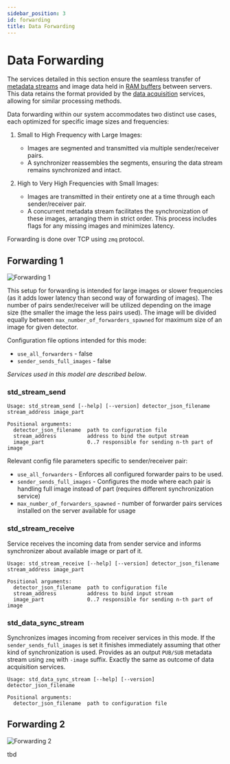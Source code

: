 ```yaml
---
sidebar_position: 3
id: forwarding
title: Data Forwarding
---
```


# Data Forwarding

The services detailed in this section ensure the seamless transfer of [metadata streams](../Interfaces/protobuf.md) and image data held in [RAM buffers](../Interfaces/ringbuffer.md) between servers. This data retains the format provided by the [data acquisition](acquisition.md) services, allowing for similar processing methods.

Data forwarding within our system accommodates two distinct use cases, each optimized for specific image sizes and frequencies:

1. Small to High Frequency with Large Images:
   - Images are segmented and transmitted via multiple sender/receiver pairs.
   - A synchronizer reassembles the segments, ensuring the data stream remains synchronized and intact.

2. High to Very High Frequencies with Small Images:
   - Images are transmitted in their entirety one at a time through each sender/receiver pair.
   - A concurrent metadata stream facilitates the synchronization of these images, arranging them in strict order. This process includes flags for any missing images and minimizes latency.

Forwarding is done over TCP using `zmq` protocol.

## Forwarding 1

![Forwarding 1](/img/forwarding_1.svg)

This setup for forwarding is intended for large images or slower frequencies (as it adds lower latency than second way of forwarding of images). The number of pairs sender/receiver will be utilized depending on the image size (the smaller the image the less pairs used). The image will be divided equally between `max_number_of_forwarders_spawned` for maximum size of an image for given detector.

Configuration file options intended for this mode:
* `use_all_forwarders` - false
* `sender_sends_full_images` - false

*Services used in this model are described below*.

### std_stream_send

```text
Usage: std_stream_send [--help] [--version] detector_json_filename stream_address image_part

Positional arguments:
  detector_json_filename  path to configuration file
  stream_address          address to bind the output stream 
  image_part              0..7 responsible for sending n-th part of image 
```

Relevant config file parameters specific to sender/receiver pair:
* `use_all_forwarders` - Enforces all configured forwarder pairs to be used.
* `sender_sends_full_images` - Configures the mode where each pair is handling full image instead of part (requires different synchronization service)
* `max_number_of_forwarders_spawned` - number of forwarder pairs services installed on the server available for usage

### std_stream_receive

Service receives the incoming data from sender service and informs synchronizer about available image or part of it.

```text
Usage: std_stream_receive [--help] [--version] detector_json_filename stream_address image_part

Positional arguments:
  detector_json_filename  path to configuration file
  stream_address          address to bind input stream 
  image_part              0..7 responsible for sending n-th part of image 
```

### std_data_sync_stream

Synchronizes images incoming from receiver services in this mode. If the `sender_sends_full_images` is set it finishes immediately assuming that other kind of synchronization is used. Provides as an output `PUB/SUB` metadata stream using `zmq` with `-image` suffix. Exactly the same as outcome of data acquisition services.

```text
Usage: std_data_sync_stream [--help] [--version] detector_json_filename

Positional arguments:
  detector_json_filename  path to configuration file
```

## Forwarding 2

![Forwarding 2](/img/forwarding_2.svg)

tbd
